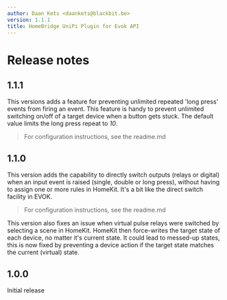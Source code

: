```yaml
---
author: Daan Kets <daankets@blackbit.be>
version: 1.1.1
title: HomeBridge UniPi Plugin for Evok API
---
```


# Release notes

## 1.1.1
This versions adds a feature for preventing unlimited repeated 'long press' events from firing an event. This feature is handy to prevent unlimited switching on/off of a target device when a button gets stuck. The default value limits the long press repeat to *10*.

> For configuration instructions, see the readme.md 

## 1.1.0
This version adds the capability to directly switch outputs (relays or digital) when an input event is raised (single, double or long press), without having to assign one or more rules in HomeKit. It's a bit like the direct switch facility in EVOK.

> For configuration instructions, see the readme.md

This version also fixes an issue when virtual pulse relays were switched by selecting a scene in HomeKit. HomeKit then force-writes the target state of each device, no matter it's current state. It could lead to messed-up states, this is now fixed by preventing a device action if the target state matches the current (virtual) state.

## 1.0.0
Initial release
